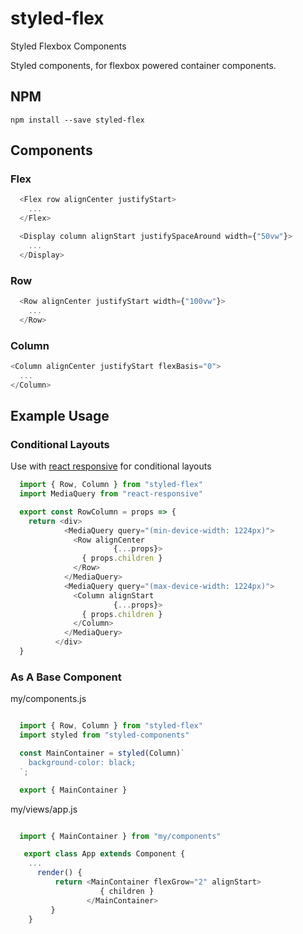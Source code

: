# styled-flex
Styled Flexbox Components

Styled components, for flexbox powered container components.

## NPM
```
npm install --save styled-flex
```

## Components

### Flex
``` js
  <Flex row alignCenter justifyStart>
    ...
  </Flex>
```

``` js
  <Display column alignStart justifySpaceAround width={"50vw"}>
    ...
  </Display>
```

### Row
``` js
  <Row alignCenter justifyStart width={"100vw"}>
    ...
  </Row>
```

### Column
``` js
<Column alignCenter justifyStart flexBasis="0">
  ...
</Column>
```

## Example Usage

### Conditional Layouts
Use with [react responsive](https://github.com/contra/react-responsive)
for conditional layouts

``` js
  import { Row, Column } from "styled-flex"
  import MediaQuery from "react-responsive"

  export const RowColumn = props => {
    return <div>
            <MediaQuery query="(min-device-width: 1224px)">
              <Row alignCenter
                       {...props}>
                { props.children }
              </Row>
            </MediaQuery>
            <MediaQuery query="(max-device-width: 1224px)">
              <Column alignStart
                       {...props}>
                { props.children }
              </Column>
            </MediaQuery>
          </div>
  }
```

### As A Base Component

my/components.js
``` js

  import { Row, Column } from "styled-flex"
  import styled from "styled-components"

  const MainContainer = styled(Column)`
    background-color: black;
  `;

  export { MainContainer }

```
my/views/app.js
``` js

  import { MainContainer } from "my/components"

   export class App extends Component {
    ...
      render() {
          return <MainContainer flexGrow="2" alignStart>
                    { children }
                 </MainContainer>  
         }
    }

```
